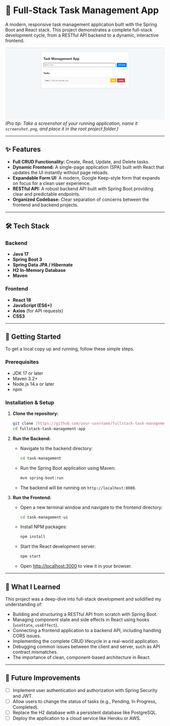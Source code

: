# 📝 Full-Stack Task Management App

A modern, responsive task management application built with the Spring Boot and React stack. This project demonstrates a complete full-stack development cycle, from a RESTful API backend to a dynamic, interactive frontend.

![Screenshot of the Task Management App](./screenshot.png)
*(Pro tip: Take a screenshot of your running application, name it `screenshot.png`, and place it in the root project folder.)*

---

## ✨ Features

- **Full CRUD Functionality:** Create, Read, Update, and Delete tasks.
- **Dynamic Frontend:** A single-page application (SPA) built with React that updates the UI instantly without page reloads.
- **Expandable Form UI:** A modern, Google Keep-style form that expands on focus for a clean user experience.
- **RESTful API:** A robust backend API built with Spring Boot providing clear and predictable endpoints.
- **Organized Codebase:** Clear separation of concerns between the frontend and backend projects.

---

## 🛠️ Tech Stack

### Backend
- **Java 17**
- **Spring Boot 3**
- **Spring Data JPA / Hibernate**
- **H2 In-Memory Database**
- **Maven**

### Frontend
- **React 18**
- **JavaScript (ES6+)**
- **Axios** (for API requests)
- **CSS3**

---

## 🚀 Getting Started

To get a local copy up and running, follow these simple steps.

### Prerequisites

- JDK 17 or later
- Maven 3.2+
- Node.js 14.x or later
- npm

### Installation & Setup

1.  **Clone the repository:**
    ```sh
    git clone [https://github.com/your-username/fullstack-task-management-app.git](https://github.com/your-username/fullstack-task-management-app.git)
    cd fullstack-task-management-app
    ```

2.  **Run the Backend:**
    - Navigate to the backend directory:
      ```sh
      cd task-management
      ```
    - Run the Spring Boot application using Maven:
      ```sh
      mvn spring-boot:run
      ```
    - The backend will be running on `http://localhost:8080`.

3.  **Run the Frontend:**
    - Open a new terminal window and navigate to the frontend directory:
      ```sh
      cd task-management-ui
      ```
    - Install NPM packages:
      ```sh
      npm install
      ```
    - Start the React development server:
      ```sh
      npm start
      ```
    - Open [http://localhost:3000](http://localhost:3000) to view it in your browser.

---

## 🧠 What I Learned

This project was a deep-dive into full-stack development and solidified my understanding of:

-   Building and structuring a RESTful API from scratch with Spring Boot.
-   Managing component state and side effects in React using hooks (`useState`, `useEffect`).
-   Connecting a frontend application to a backend API, including handling CORS issues.
-   Implementing the complete CRUD lifecycle in a real-world application.
-   Debugging common issues between the client and server, such as API contract mismatches.
-   The importance of clean, component-based architecture in React.

---

## 🌟 Future Improvements

- [ ] Implement user authentication and authorization with Spring Security and JWT.
- [ ] Allow users to change the status of tasks (e.g., Pending, In Progress, Completed).
- [ ] Replace the H2 database with a persistent database like PostgreSQL.
- [ ] Deploy the application to a cloud service like Heroku or AWS.
